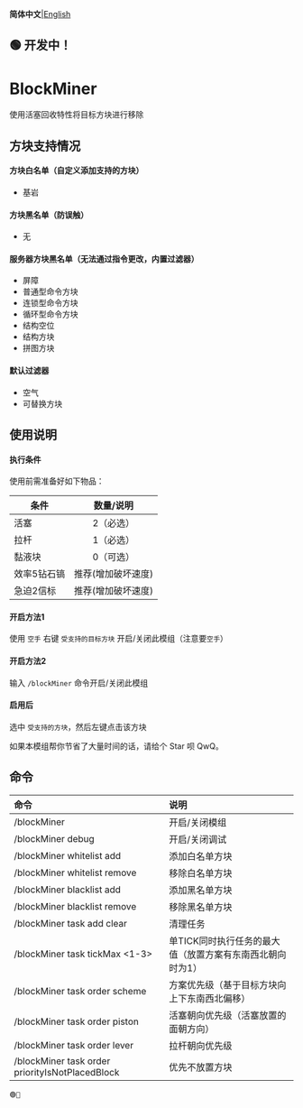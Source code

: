 **简体中文**|[English](./README_EN.md)

## 🟢 开发中！

# BlockMiner

使用活塞回收特性将目标方块进行移除

## 方块支持情况

#### 方块白名单（自定义添加支持的方块）

- 基岩

#### 方块黑名单（防误触）

- 无

#### 服务器方块黑名单（无法通过指令更改，内置过滤器）

- 屏障
- 普通型命令方块
- 连锁型命令方块
- 循环型命令方块
- 结构空位
- 结构方块
- 拼图方块

#### 默认过滤器

- 空气
- 可替换方块

## 使用说明

#### 执行条件

使用前需准备好如下物品：

| 条件     |   数量/说明    | 
|--------|:----------:|
| 活塞     |   2（必选）    | 
| 拉杆     |   1（必选）    | 
| 黏液块    |   0（可选）    |  
| 效率5钻石镐 | 推荐(增加破坏速度) | 
| 急迫2信标  | 推荐(增加破坏速度) |  

#### 开启方法1

使用 `空手` 右键 `受支持的目标方块` 开启/关闭此模组（注意要`空手`）

#### 开启方法2

输入 `/blockMiner` 命令开启/关闭此模组

#### 启用后

选中 `受支持的方块`，然后左键点击该方块

如果本模组帮你节省了大量时间的话，请给个 Star 呗 QwQ。

## 命令

| 命令                                              | 说明                              |
|:------------------------------------------------|:--------------------------------|
| /blockMiner                                     | 开启/关闭模组                         |
| /blockMiner debug                               | 开启/关闭调试                         |
| /blockMiner whitelist add <block>               | 添加白名单方块                         |
| /blockMiner whitelist remove <block>            | 移除白名单方块                         |
| /blockMiner blacklist add <block>               | 添加黑名单方块                         |
| /blockMiner blacklist remove <block>            | 移除黑名单方块                         |
| /blockMiner task add clear                      | 清理任务                            |
| /blockMiner task tickMax <1-3>                  | 单TICK同时执行任务的最大值（放置方案有东南西北朝向时为1） |
| /blockMiner task order scheme                   | 方案优先级（基于目标方块向上下东南西北偏移）          |
| /blockMiner task order piston                   | 活塞朝向优先级（活塞放置的面朝方向）              |
| /blockMiner task order lever                    | 拉杆朝向优先级                         |
| /blockMiner task order priorityIsNotPlacedBlock | 优先不放置方块                         |

~~~~
🟢🔴

